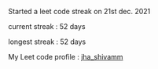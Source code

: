 Started a leet code streak on 21st dec. 2021

current streak : 52 days

longest streak : 52 days

My Leet code profile : [jha_shivamm](https://leetcode.com/jha_shivamm/)


